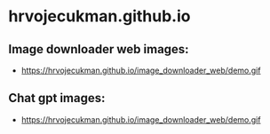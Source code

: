 # hrvojecukman.github.io

## Image downloader web images: 

* https://hrvojecukman.github.io/image_downloader_web/demo.gif

## Chat gpt images: 

* https://hrvojecukman.github.io/image_downloader_web/demo.gif
